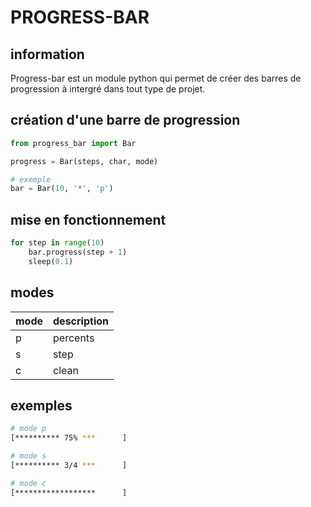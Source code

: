 # PROGRESS-BAR

## information

Progress-bar est un module python qui permet de créer des barres de progression à intergré dans tout type de projet.

## création d'une barre de progression

```python
from progress_bar import Bar

progress = Bar(steps, char, mode)

# exemple
bar = Bar(10, '*', 'p')
```

## mise en fonctionnement

```python
for step in range(10)
    bar.progress(step + 1)
    sleep(0.1)
```

## modes

| mode | description |
| ---- | ----------- |
| p    | percents    |
| s    | step        |
| c    | clean       |

## exemples

```sh
# mode p
[********** 75% ***      ]

# mode s
[********** 3/4 ***      ]

# mode c
[******************      ]
```